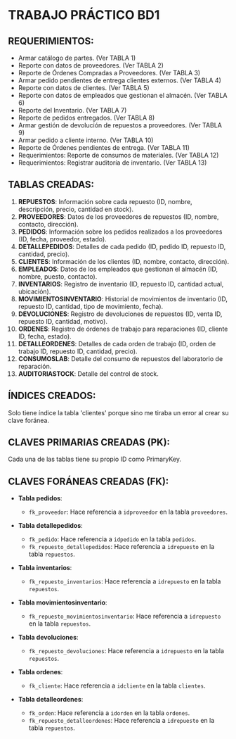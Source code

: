# TRABAJO PRÁCTICO BD1

## REQUERIMIENTOS:
- Armar catálogo de partes. (Ver TABLA 1)
- Reporte con datos de proveedores. (Ver TABLA 2)
- Reporte de Órdenes Compradas a Proveedores. (Ver TABLA 3)
- Armar pedido pendientes de entrega clientes externos. (Ver TABLA 4)
- Reporte con datos de clientes. (Ver TABLA 5)
- Reporte con datos de empleados que gestionan el almacén. (Ver TABLA 6)
- Reporte del Inventario. (Ver TABLA 7)
- Reporte de pedidos entregados. (Ver TABLA 8)
- Armar gestión de devolución de repuestos a proveedores. (Ver TABLA 9)
- Armar pedido a cliente interno. (Ver TABLA 10)
- Reporte de Órdenes pendientes de entrega. (Ver TABLA 11)
- Requerimientos: Reporte de consumos de materiales. (Ver TABLA 12)
- Requerimientos: Registrar auditoría de inventario. (Ver TABLA 13)

## TABLAS CREADAS:
1. **REPUESTOS**: Información sobre cada repuesto (ID, nombre, descripción, precio, cantidad en stock).
2. **PROVEEDORES**: Datos de los proveedores de repuestos (ID, nombre, contacto, dirección).
3. **PEDIDOS**: Información sobre los pedidos realizados a los proveedores (ID, fecha, proveedor, estado).
4. **DETALLEPEDIDOS**: Detalles de cada pedido (ID, pedido ID, repuesto ID, cantidad, precio).
5. **CLIENTES**: Información de los clientes (ID, nombre, contacto, dirección).
6. **EMPLEADOS**: Datos de los empleados que gestionan el almacén (ID, nombre, puesto, contacto).
7. **INVENTARIOS**: Registro de inventario (ID, repuesto ID, cantidad actual, ubicación).
8. **MOVIMIENTOSINVENTARIO**: Historial de movimientos de inventario (ID, repuesto ID, cantidad, tipo de movimiento, fecha).
9. **DEVOLUCIONES**: Registro de devoluciones de repuestos (ID, venta ID, repuesto ID, cantidad, motivo).
10. **ORDENES**: Registro de órdenes de trabajo para reparaciones (ID, cliente ID, fecha, estado).
11. **DETALLEORDENES**: Detalles de cada orden de trabajo (ID, orden de trabajo ID, repuesto ID, cantidad, precio).
12. **CONSUMOSLAB**: Detalle del consumo de repuestos del laboratorio de reparación.
13. **AUDITORIASTOCK**: Detalle del control de stock.

## ÍNDICES CREADOS:
Solo tiene índice la tabla 'clientes' porque sino me tiraba un error al crear su clave foránea.

## CLAVES PRIMARIAS CREADAS (PK):
Cada una de las tablas tiene su propio ID como PrimaryKey.

## CLAVES FORÁNEAS CREADAS (FK):
- **Tabla pedidos**:
  - `fk_proveedor`: Hace referencia a `idproveedor` en la tabla `proveedores`.

- **Tabla detallepedidos**:
  - `fk_pedido`: Hace referencia a `idpedido` en la tabla `pedidos`.
  - `fk_repuesto_detallepedidos`: Hace referencia a `idrepuesto` en la tabla `repuestos`.

- **Tabla inventarios**:
  - `fk_repuesto_inventarios`: Hace referencia a `idrepuesto` en la tabla `repuestos`.

- **Tabla movimientosinventario**:
  - `fk_repuesto_movimientosinventario`: Hace referencia a `idrepuesto` en la tabla `repuestos`.

- **Tabla devoluciones**:
  - `fk_repuesto_devoluciones`: Hace referencia a `idrepuesto` en la tabla `repuestos`.

- **Tabla ordenes**:
  - `fk_cliente`: Hace referencia a `idcliente` en la tabla `clientes`.

- **Tabla detalleordenes**:
  - `fk_orden`: Hace referencia a `idorden` en la tabla `ordenes`.
  - `fk_repuesto_detalleordenes`: Hace referencia a `idrepuesto` en la tabla `repuestos`.
